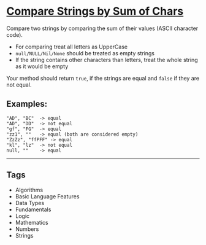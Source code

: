 # [Compare Strings by Sum of Chars](https://www.codewars.com/kata/576bb3c4b1abc497ec000065)

Compare two strings by comparing the sum of their values (ASCII character code).

- For comparing treat all letters as UpperCase
- `null/NULL/Nil/None` should be treated as empty strings
- If the string contains other characters than letters, treat the whole string as it would be empty

Your method should return `true`, if the strings are equal and `false` if they are not equal.

## Examples:

```
"AD", "BC"  -> equal
"AD", "DD"  -> not equal
"gf", "FG"  -> equal
"zz1", ""   -> equal (both are considered empty)
"ZzZz", "ffPFF" -> equal
"kl", "lz"  -> not equal
null, ""    -> equal
```

---

## Tags

- Algorithms
- Basic Language Features
- Data Types
- Fundamentals
- Logic
- Mathematics
- Numbers
- Strings
